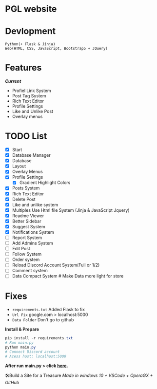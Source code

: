 # PGL website

# Devlopment
```
Python(+ Flask & Jinja)
Web(HTML, CSS, JavaScript, Bootstrap5 + JQuery)
```

# Features
__*Current*__
- Profiel Link System
- Post Tag System
- Rich Text Editor
- Profile Settings
- Like and Unlike Post
- Overlay menus

# TODO List
- [x] Start
- [x] Database Manager
- [x] Database
- [x] Layout
- [x] Overlay Menus
- [x] Profile Settings
    - [x] Gradient Highlight Colors
- [x] Posts System
- [x] Rich Text Editor
- [x] Delete Post
- [x] Like and unlike system
- [x] Multiples Use Html file System (Jinja & JavaScript Jquery)
- [x] Readme Viewer
- [x] Better Sidebar
- [x] Suggest System
- [x] Notifications System
- [ ] Report System
- [ ] Add Admins System
- [ ] Edit Post
- [ ] Follow System
- [ ] Order system
- [ ] Reload Discord Account System(Full or 1/2)
- [ ] Comment system
- [ ] Data Compact System # Make Data more light for store

# Fixes
- ``requirements.txt`` Added Flask to fix
- ``Url Fix`` google.com > localhost:5000
- ``Data Folder`` Don't go to github


**Install & Prepare**
```powershell
pip install -r requirements.txt
# Run main.py
python main.py
# Connect Discord account
# Acess host: localhost:5000
```

**After run main.py > click [here](https://localhost:5000).**

🛠Build a Site for a Treasure
*Made in windows 10 + VSCode + OperaGX + GitHub*